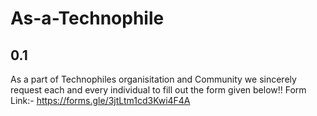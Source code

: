 # As-a-Technophile
## 0.1
As a part of Technophiles organisitation and Community we sincerely request each and every individual to fill out the form given below!!
Form Link:- https://forms.gle/3jtLtm1cd3Kwi4F4A
